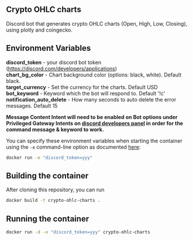 ## Crypto OHLC charts
Discord bot that generates crypto OHLC charts (Open, High, Low, Closing), using plotly and coingecko.

## Environment Variables

**discord_token** - your discord bot token (https://discord.com/developers/applications) <br>
**chart_bg_color** - Chart background color (options: black, white). Default black. <br>
**target_currency** - Set the currency for the charts. Default USD <br> 
**bot_keyword** - Keyword which the bot will respond to. Default '!c'<br>
**notification_auto_delete** - How many seconds to auto delete the error messages. Default 15<br>

__Message Content Intent will need to be enabled on Bot options under Privileged Gateway Intents on [discord developers panel](https://discord.com/developers/applications) in order for the command message & keyword to work.__

You can specify these environment variables when starting the container using the `-e` command-line option as documented
[here](https://docs.docker.com/engine/reference/run/#env-environment-variables):
```bash
docker run -e "discord_token=yyy"
```


## Building the container

After cloning this repository, you can run
```bash
docker build -t crypto-ohlc-charts .
```

## Running the container

```bash
docker run -d -e "discord_token=yyy" crypto-ohlc-charts

```
